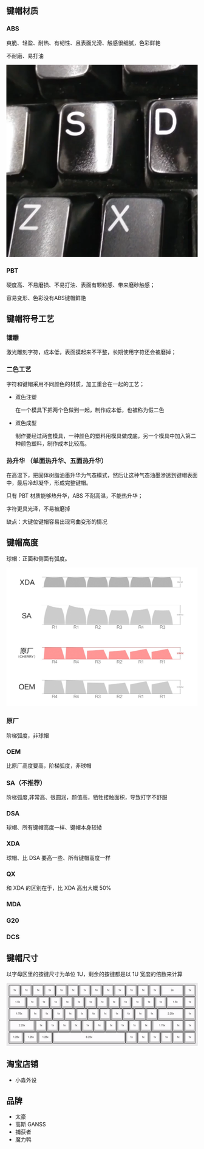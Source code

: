 
## 键帽材质
### ABS
 爽脆、轻盈、耐热、有韧性、且表面光滑、触感很细腻，色彩鲜艳

 不耐磨、易打油

 ![打油](https://raw.githubusercontent.com/ooftf/Material/master/img/blog/1633853435(1).png)

### PBT
硬度高、不易磨损、不易打油、表面有颗粒感、带来磨砂触感；

容易变形、色彩没有ABS键帽鲜艳
## 键帽符号工艺
### 镭雕

激光雕刻字符，成本低，表面摸起来不平整，长期使用字符还会被磨掉；

### 二色工艺
字符和键帽采用不同颜色的材质，加工重合在一起的工艺；


* 双色注塑
  
  在一个模具下把两个色做到一起，制作成本低，也被称为假二色

* 双色成型

  制作要经过两套模具，一种颜色的塑料用模具做成底，另一个模具中加入第二种颜色塑料，制作成本比较高。


### 热升华 （单面热升华、五面热升华）

在高温下，把固体树脂油墨升华为气态模式，然后让这种气态油墨渗透到键帽表面中，最后冷却凝华，形成完整键帽。

只有 PBT 材质能够热升华，ABS 不耐高温，不能热升华；

字符更具光泽，不易被磨掉

缺点：大键位键帽容易出现弯曲变形的情况


## 键帽高度

球帽：正面和侧面有弧度。

![](https://raw.githubusercontent.com/ooftf/Material/master/img/blog/1633858441(1).png)

### 原厂

阶梯弧度，非球帽

### OEM

比原厂高度要高，阶梯弧度，非球帽

### SA（不推荐）

阶梯弧度,非常高、很圆润，颜值高，牺牲接触面积，导致打字不舒服

### DSA

球帽、所有键帽高度一样、键帽本身较矮

### XDA

球帽、比 DSA 要高一些、所有键帽高度一样

### QX 

和 XDA 的区别在于，比 XDA 高出大概 50% 

### MDA 

### G20
### DCS


## 键帽尺寸

以字母区里的按键尺寸为单位 1U，剩余的按键都是以 1U 宽度的倍数来计算

![](https://raw.githubusercontent.com/ooftf/Material/master/img/blog/1633855200(1).png)


## 淘宝店铺

* 小淼外设

## 品牌

* 太豪
* 高斯 GANSS
* 捕获者
* 魔力鸭